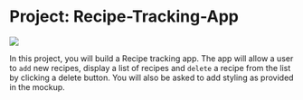 # Project: Recipe-Tracking-App

<img src="https://ianfinley.com/images/recipe-app.PNG">

In this project, you will build a Recipe tracking app. The app will allow a user to `add` new recipes, display a list of recipes and `delete` a recipe from the list by clicking a delete button. You will also be asked to add styling as provided in the mockup.
